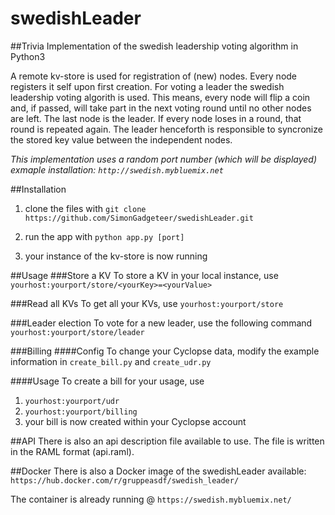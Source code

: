 # swedishLeader
##Trivia
Implementation of the swedish leadership voting algorithm in Python3

A remote kv-store is used for registration of (new) nodes. Every node registers it self upon first creation.
For voting a leader the swedish leadership voting algorith is used. This means, every node will flip a coin and, if passed, will take part in the next voting round until no other nodes are left. The last node is the leader. If every node loses in a round, that round is repeated again.
The leader henceforth is responsible to syncronize the stored key value between the independent nodes.

*This implementation uses a random port number (which will be displayed)*
*exmaple installation: `http://swedish.mybluemix.net`*


##Installation
1. clone the files with `git clone https://github.com/SimonGadgeteer/swedishLeader.git`

2. run the app with `python app.py [port]`

3. your instance of the kv-store is now running


##Usage
###Store a KV
To store a KV in your local instance, use `yourhost:yourport/store/<yourKey>=<yourValue>`

###Read all KVs
To get all your KVs, use `yourhost:yourport/store`

###Leader election
To vote for a new leader, use the following command `yourhost:yourport/store/leader`

###Billing
####Config
To change your Cyclopse data, modify the example information in `create_bill.py` and `create_udr.py`

####Usage
To create a bill for your usage, use

1. `yourhost:yourport/udr`
2. `yourhost:yourport/billing`
3. your bill is now created within your Cyclopse account

##API
There is also an api description file available to use. The file is written in the RAML format (api.raml).

##Docker
There is also a Docker image of the swedishLeader available:
`https://hub.docker.com/r/gruppeasdf/swedish_leader/`

The container is already running @ `https://swedish.mybluemix.net/`

